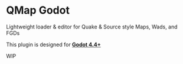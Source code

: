 # QMap Godot

Lightweight loader & editor for Quake & Source style Maps, Wads, and FGDs

This plugin is designed for **[Godot 4.4+](https://godotengine.org/download)**

WIP
